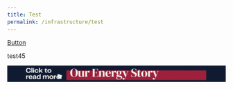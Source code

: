```yaml
---
title: Test
permalink: /infrastructure/test
---
```



[Button](/infrastructure/case-studies/resources#SAnchor)

test45



<a href="/infrastructure/case-studies/resources#WMAnchor" target="_blank"><img src="/images/infrastructure/constraints-and-challenges/image015.gif" ></a>

